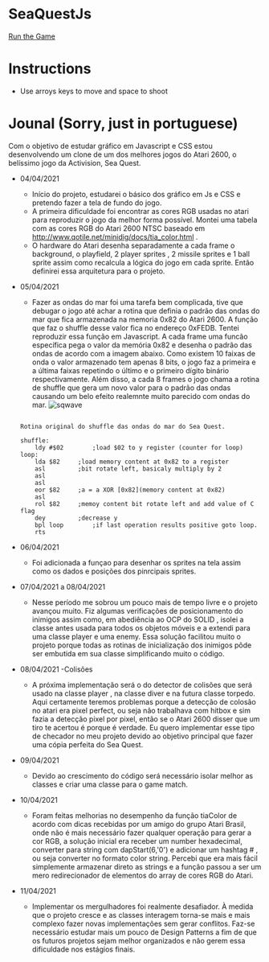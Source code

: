# SeaQuestJs

[Run the Game](https://kortkamp.github.io/SeaQuestJs/)


# Instructions
*	Use arroys keys to move and space to shoot



# Jounal (Sorry, just in portuguese)

Com o objetivo de estudar gráfico em Javascript e CSS estou desenvolvendo um clone de um dos melhores jogos do Atari 2600, o belíssimo jogo da Activision, Sea Quest.

* 04/04/2021 
	* Início do projeto, estudarei o básico dos gráfico em Js e CSS e pretendo fazer a tela de fundo do jogo.
	* A primeira dificuldade foi encontrar as cores RGB usadas no atari para reproduzir o jogo da melhor forma possível. Montei uma tabela com as cores RGB do Atari 2600 NTSC baseado em http://www.qotile.net/minidig/docs/tia_color.html .
	* O hardware do Atari desenha separadamente a cada frame o background, o playfield, 2 player sprites , 2 missile sprites e 1 ball sprite assim como recalcula a lógica do jogo em cada sprite. Então definirei essa arquitetura para o projeto.
* 05/04/2021 
	* Fazer as ondas do mar foi uma tarefa bem complicada, tive que debugar o jogo até achar a rotina que definia o padrão das ondas do mar que fica armazenada na memoria 0x82 do Atari 2600. A função que faz o shuffle desse valor fica no endereço 0xFEDB. Tentei reproduzir essa função em Javascript.
	A cada frame uma funcão específica pega o valor da memória 0x82 e desenha o padrão das ondas de acordo com a imagem abaixo. Como existem 10 faixas de onda o valor armazenado tem apenas 8 bits, o jogo faz a primeira e a última faixas repetindo o último e o primeiro dígito binário respectivamente. Além disso, a cada 8 frames o jogo chama a rotina de shuffle que gera um novo valor para o padrão das ondas causando um belo efeito realemnte muito parecido com ondas do mar. 
	![sqwave](https://user-images.githubusercontent.com/236848/113854700-8d265700-9775-11eb-9d40-e4eca034c33d.png)
	```
	
	Rotina original do shuffle das ondas do mar do Sea Quest.
	
	shuffle:
		ldy	#$02		;load $02 to y register (counter for loop)
	loop:
		lda	$82		;load memory content at 0x82 to a register
		asl			;bit rotate left, basicaly multiply by 2
		asl
		asl
		eor	$82		;a = a XOR [0x82](memory content at 0x82)
		asl
		rol	$82		;memoy content bit rotate left and add value of C flag
		dey			;decrease y
		bpl	loop		;if last operation results positive goto loop.
		rts
	
	```
* 06/04/2021
	* Foi adicionada a funçao para desenhar os sprites na tela assim como os dados e posições dos pinrcipais sprites.
	
* 07/04/2021 a 08/04/2021
	* Nesse período me sobrou um pouco mais de tempo livre e o projeto avançou muito. Fiz algumas verificações de posicionamento do inimigos assim como, em abediência ao OCP do SOLID , isolei a classe antes usada para todos os objetos móveis e a extendi para uma classe player e uma enemy. Essa solução facilitou muito o projeto porque todas as rotinas de inicialização dos inimigos pôde ser embutida em sua classe simplificando muito o código.
* 08/04/2021 
	-Colisões
	* A próxima implementação será o do detector de colisões que será usado na classe player , na classe diver e na futura classe torpedo. Aqui certamente teremos problemas porque a detecção de colosão no atari era pixel perfect, ou seja não trabalhava com hitbox e sim fazia a detecção pixel por pixel, então se o Atari 2600 disser que um tiro te acertou é porque é verdade. Eu quero implementar esse tipo de checador no meu projeto devido ao objetivo principal que fazer uma cópia perfeita do Sea Quest.
* 09/04/2021
	* Devido ao crescimento do código será necessário isolar melhor as classes e criar uma classe para o game match.
* 10/04/2021 
	* Foram feitas melhorias no desempenho da função tiaColor de acordo com dicas recebidas por um amigo do grupo Atari Brasil, onde não é mais necessário fazer qualquer operação para gerar a cor RGB, a solução inicial era receber um number hexadecimal, converter para string com dapStart(6,'0') e adicionar um hashtag # , ou seja converter no formato color string. Percebi que era mais fácil simplemente armazenar direto as strings e a função passou a ser um mero redirecionador de elementos do array de cores RGB do Atari.
* 11/04/2021
	* Implementar os mergulhadores foi realmente desafiador. À medida que o projeto cresce e as classes interagem torna-se mais e mais complexo fazer novas implementações sem gerar conflitos. Faz-se necessário estudar mais um pouco de Design Patterns a fim de que os futuros projetos sejam melhor organizados e não gerem essa dificuldade nos estágios finais.
	